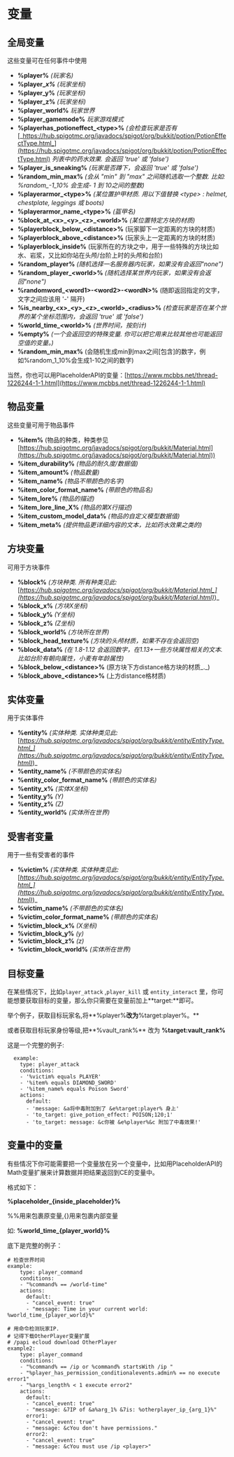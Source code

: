 # 变量

## 全局变量

这些变量可在任何事件中使用

* **%player%** _(玩家名)_&#x20;
* **%player\_**_**x%** (玩家坐标)_&#x20;
* **%player\_y%** _(玩家坐标)_&#x20;
* **%player\_z%** _(玩家坐标)_&#x20;
* **%player\_world%** _玩家世界_
* **%player\_gamemode%** _玩家游戏模式_
* **%playerhas\_potioneffect\_\<type>%** _(会检查玩家是否有_ [_https://hub.spigotmc.org/javadocs/spigot/org/bukkit/potion/PotionEffectType.html_](https://hub.spigotmc.org/javadocs/spigot/org/bukkit/potion/PotionEffectType.html) _列表中的药水效果. 会返回 'true' 或 'false')_
* **%player\_is\_sneaking%** _(玩家是否蹲下，会返回 'true' 或 'false')_
* **%random\_min\_max%** _(会从 "min" 到 "max" 之间随机选取一个整数. 比如: %random\_-1\_10% 会生成- 1 到 10之间的整数)_&#x20;
* **%playerarmor\_\<type>%** _(某位置护甲材质. 用以下值替换 \<type> : helmet, chestplate, leggings 或 boots)_&#x20;
* **%playerarmor\_name\_\<type>%** _(盔甲名)_
* **%block\_at\_\<x>\_\<y>\_\<z>\_\<world>%** _(某位置特定方块的材质)_
* **%playerblock\_below\_\<distance>%** (玩家脚下一定距离的方块的材质)
* **%playerblock\_above\_\<distance>%** (玩家头上一定距离的方块的材质)
* **%playerblock\_inside%** (玩家所在的方块之中，用于一些特殊的方块比如水、岩浆，又比如你站在头颅/台阶上时的头颅和台阶)
* **%random\_player%** _(随机选择一名服务器内玩家，如果没有会返回"none")_
* **%random\_player\_\<world>%** _(随机选择某世界内玩家，如果没有会返回"none")_
* **%randomword\_\<word1>-\<word2>-\<wordN>%** (随即返回指定的文字，文字之间应该用 '-' 隔开)
* **%is\_nearby\_\<x>\_\<y>\_\<z>\_\<world>\_\<radius>%** _(检查玩家是否在某个世界的某个坐标范围内，会返回 'true' 或 'false')_
* **%world\_time\_\<world>%** _(世界时间，按刻计)_
* **%empty%** _(一个会返回空的特殊变量. 你可以把它用来比较其他也可能返回空值的变量。)_
* **%random\_min\_max%** (会随机生成min到max之间\[包含]的数字，例如%random\_1\_10%会生成1-10之间的数字)

当然，你也可以用PlaceholderAPI的变量：[https://www.mcbbs.net/thread-1226244-1-1.html](https://www.mcbbs.net/thread-1226244-1-1.html)

## 物品变量

这些变量可用于物品事件

* **%item%** (物品的种类，种类参见[https://hub.spigotmc.org/javadocs/spigot/org/bukkit/Material.html](https://hub.spigotmc.org/javadocs/spigot/org/bukkit/Material.html))
* **%item\_durability%** _(物品的耐久度/数据值)_
* **%item\_amount%** _(物品数量)_
* **%item\_name%** _(物品不带颜色的名字)_
* **%item\_color\_format\_name%** _(带颜色的物品名)_
* **%item\_lore%** _(物品的描述)_
* **%item\_lore\_line\_X%** _(物品的第X行描述)_
* **%item\_custom\_model\_data%** _(物品的自定义模型数据值)_
* **%item\_meta%** _(提供物品更详细内容的文本，比如药水效果之类的)_

## 方块变量

可用于方块事件

* **%block%** _(方块种类. 所有种类见此:_ [_https://hub.spigotmc.org/javadocs/spigot/org/bukkit/Material.html_](https://hub.spigotmc.org/javadocs/spigot/org/bukkit/Material.html)_)_
* **%block\_x%** _(方块X坐标)_
* **%block\_y%** _(Y坐标)_
* **%block\_z%** _(Z坐标)_
* **%block\_world%** _(方块所在世界)_
* **%block\_head\_texture%** _(方块的头颅材质，如果不存在会返回空)_
* **%block\_data%** _(在 1.8-1.12 会返回数字，在1.13+一些方块属性相关的文本.比如台阶有朝向属性，小麦有年龄属性)_&#x20;
* **%block\_below\_\<distance>%** (原方块下方distance格方块的材质_._)
* **%block\_above\_\<distance>%** (上方distance格材质)

## 实体变量

用于实体事件

* **%entity%** _(实体种类. 实体种类见此:_ [_https://hub.spigotmc.org/javadocs/spigot/org/bukkit/entity/EntityType.html_](https://hub.spigotmc.org/javadocs/spigot/org/bukkit/entity/EntityType.html)_)_
* **%entity\_name%** _(不带颜色的实体名)_
* **%entity\_color\_format\_name%** _(带颜色的实体名)_
* **%entity\_x%** _(实体X坐标)_
* **%entity\_y%** _(Y)_
* **%entity\_z%** _(Z)_
* **%entity\_world%** _(实体所在世界)_

## 受害者变量

用于一些有受害者的事件

* **%victim%** _(实体种类. 实体种类见此:_  [_https://hub.spigotmc.org/javadocs/spigot/org/bukkit/entity/EntityType.html_](https://hub.spigotmc.org/javadocs/spigot/org/bukkit/entity/EntityType.html)_)_
* **%victim\_name%** _(不带颜色的实体名)_
* **%victim\_color\_format\_name%** _(带颜色的实体名)_
* **%victim\_block\_x%** _(X坐标)_
* **%victim\_block\_y%** _(y)_
* **%victim\_block\_z%** _(z)_
* **%victim\_block\_world%** _(实体所在世界)_

## 目标变量

在某些情况下，比如`player_attack` ,`player_kill` 或 `entity_interact` 里，你可能想要获取目标的变量，那么你只需要在变量前加上**target:**即可。

举个例子，获取目标玩家名,将**%player%**改为**%target:player%。**

或者获取目标玩家身份等级,把**%vault\_rank%** 改为 **%target:vault\_rank%**

这是一个完整的例子:

```
  example:
    type: player_attack
    conditions:
    - '%victim% equals PLAYER'
    - '%item% equals DIAMOND_SWORD'
    - '%item_name% equals Poison Sword'
    actions:
      default:
      - 'message: &a将中毒附加到了 &e%target:player% 身上'
      - 'to_target: give_potion_effect: POISON;120;1'
      - 'to_target: message: &c你被 &e%player%&c 附加了中毒效果!'
```

## 变量中的变量

有些情况下你可能需要把一个变量放在另一个变量中，比如用PlaceholderAPI的Math变量扩展来计算数据并把结果返回到CE的变量中。

格式如下：

**%placeholder\_{inside\_placeholder}%**

%%用来包裹原变量,{}用来包裹内部变量

如: **%world\_time\_{player\_world}%**

底下是完整的例子：

```
# 检查世界时间
example:
    type: player_command
    conditions:
    - "%command% == /world-time"
    actions:
      default:
      - "cancel_event: true"
      - "message: Time in your current world: %world_time_{player_world}%"
```

```
# 用命令检测玩家IP.
# 记得下载OtherPlayer变量扩展
# /papi ecloud download OtherPlayer
example2:
    type: player_command
    conditions:
    - "%command% == /ip or %command% startsWith /ip "
    - "%player_has_permission_conditionalevents.admin% == no execute error1"
    - "%args_length% < 1 execute error2"
    actions:
      default:
      - "cancel_event: true"
      - "message: &7IP of &a%arg_1% &7is: %otherplayer_ip_{arg_1}%"
      error1:
      - "cancel_event: true"
      - "message: &cYou don't have permissions."
      error2:
      - "cancel_event: true"
      - "message: &cYou must use /ip <player>"
```
